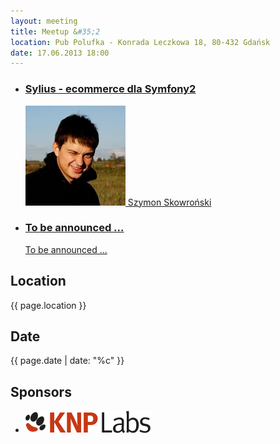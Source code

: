 ```yaml
---
layout: meeting
title: Meetup &#35;2
location: Pub Polufka - Konrada Leczkowa 18, 80-432 Gdańsk
date: 17.06.2013 18:00
---
```


<ul class="presentations">
    <li>
        <a href="#">
            <h3 class="title">Sylius - ecommerce dla Symfony2</h3>
            <span class="info"><img src="/media/2/speaker-ss.png"> Szymon Skowroński</span>
        </a>
    </li>
    <li>
        <a href="#">
            <h3 class="title">To be announced ...</h3>
            <span class="info">To be announced ...</span>
        </a>
    </li>
</ul>

## Location

{{ page.location }}

## Date

{{ page.date | date: "%c" }}

## Sponsors

<ul class="sponsors">
    <li><a href="http://knplabs.pl"><img src="/media/2/sponsor-knp.png" alt="KNP Labs"></a></li>
</ul>
